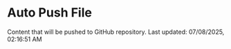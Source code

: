 # Auto Push File

Content that will be pushed to GitHub repository.
Last updated: 07/08/2025, 02:16:51 AM